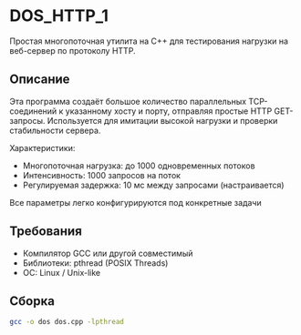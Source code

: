 # DOS_HTTP_1

Простая многопоточная утилита на C++ для тестирования нагрузки на веб-сервер по протоколу HTTP.

## Описание

Эта программа создаёт большое количество параллельных TCP-соединений к указанному хосту и порту, отправляя простые HTTP GET-запросы. Используется для имитации высокой нагрузки и проверки стабильности сервера.

Характеристики:
- Многопоточная нагрузка: до 1000 одновременных потоков
- Интенсивность: 1000 запросов на поток
- Регулируемая задержка: 10 мс между запросами (настраивается)
  
Все параметры легко конфигурируются под конкретные задачи

## Требования

- Компилятор GCC или другой совместимый
- Библиотеки: pthread (POSIX Threads)
- ОС: Linux / Unix-like

## Сборка

```bash
gcc -o dos dos.cpp -lpthread
